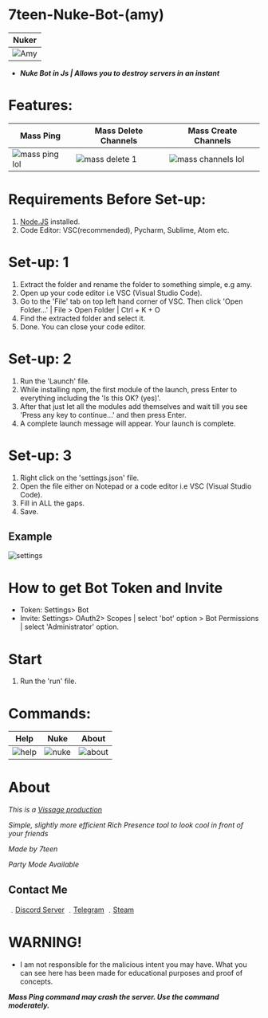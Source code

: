 # 7teen-Nuke-Bot-(amy)

| Nuker | 
| ------------- | 
| ![Amy](https://media.discordapp.net/attachments/780511167628967957/780513641958080532/unknown.png) |

- ***Nuke Bot in Js | Allows you to destroy servers in an instant***

# Features:

| Mass Ping | Mass Delete Channels | Mass Create Channels |
| ------------- | ------------- | ------------- |
| ![mass ping lol](https://user-images.githubusercontent.com/71920969/94822656-cb277480-03fa-11eb-97ee-44562785397f.gif) | ![mass delete 1](https://user-images.githubusercontent.com/71920969/94821935-0b3a2780-03fa-11eb-8a43-3fb418e373ba.gif) | ![mass channels lol](https://user-images.githubusercontent.com/71920969/94822362-7683f980-03fa-11eb-9759-906d649b6021.gif) |


# Requirements Before Set-up:

1. [Node.JS](https://nodejs.org/en/) installed.
2. Code Editor: VSC(recommended), Pycharm, Sublime, Atom etc.

# Set-up: 1

1. Extract the folder and rename the folder to something simple, e.g amy.
2. Open up your code editor i.e VSC (Visual Studio Code).
3. Go to the 'File' tab on top left hand corner of VSC. Then click 'Open Folder...' | File > Open Folder | Ctrl + K + O 
4. Find the extracted folder and select it.
5. Done. You can close your code editor.

# Set-up: 2

1. Run the 'Launch' file.
2. While installing npm, the first module of the launch, press Enter to everything including the 'Is this OK? (yes)'.
3. After that just let all the modules add themselves and wait till you see 'Press any key to continue...' and then press Enter.
4. A complete launch message will appear. Your launch is complete.

# Set-up: 3

1. Right click on the 'settings.json' file.
2. Open the file either on Notepad or a code editor i.e VSC (Visual Studio Code).
3. Fill in ALL the gaps.
4. Save.

## Example

![settings](https://cdn.discordapp.com/attachments/777194237179461652/780506070552412210/unknown.png)


# How to get Bot Token and Invite
- Token: Settings> Bot
- Invite: Settings> OAuth2> Scopes | select 'bot' option > Bot Permissions | select 'Administrator' option.

# Start

1. Run the 'run' file.

# Commands:

| Help | Nuke | About |
| ------------- | ------------- | ------------- |
| ![help](https://cdn.discordapp.com/attachments/780511167628967957/780520314190036992/unknown.png) | ![nuke](https://cdn.discordapp.com/attachments/780511167628967957/780520387241836594/unknown.png) | ![about](https://cdn.discordapp.com/attachments/780511167628967957/780520462794227712/unknown.png) |

# About

*This is a [Vissage production](https://github.com/Vissage)*

*Simple, slightly more efficient Rich Presence tool to look cool in front of your friends*

*Made by 7teen*

*Party Mode Available*

## Contact Me

﹒[Discord Server](https://discord.gg/JH9h9uv)
﹒[Telegram](https://t.me/real7teen)
﹒[Steam](https://steamcommunity.com/id/seven777teen/)


# WARNING!
- I am not responsible for the malicious intent you may have. What you can see here has been made for educational purposes and proof of concepts.

***Mass Ping command may crash the server. Use the command moderately.***
